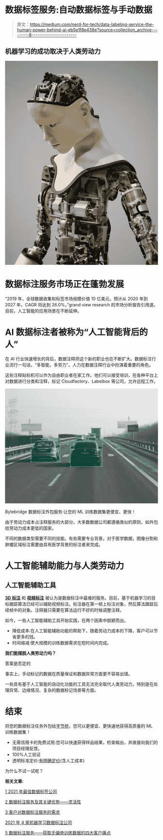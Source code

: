 # 数据标签服务:自动数据标签与手动数据

> 原文：<https://medium.com/nerd-for-tech/data-labeling-service-the-human-power-behind-ai-eb5e1f8e438e?source=collection_archive---------8----------------------->

## **机器学习的成功取决于人类劳动力**

![](img/6de7fb2a8e86e47e4e5d59a9d8127a4c.png)

# 数据标注服务市场正在蓬勃发展

“2019 年，全球数据收集和标签市场规模价值 10 亿美元，预计从 2020 年到 2027 年，CAGR 将达到 26.0%，”grand view research 的市场分析报告引用道。目前，人工智能的应用场景在不断延伸。

# AI 数据标注者被称为“人工智能背后的人”

在 AI 行业快速增长的背后，数据注释师这个新的职业也在不断扩大。数据标注行业流行一句话，“多智能，多劳力”。人力在数据注释行业中扮演着重要的角色。

这些注释贴标机可以作为自由职业者在家工作。他们可以接受培训，在各种平台上对数据进行分类和注释，标记 Cloudfactory、Labelbox 等公司，允许远程工作。

![](img/b3234bb7f2e27668691c137f570e4ac7.png)

Bytebridge 数据标注外包服务:让您的 ML 训练数据集更便宜、更快！

由于劳动力成本占注释服务的大部分，大多数数据公司都遵循类似的原则，如外包给劳动力成本更低的国家。

不同的数据类型需要不同的技能。有些需要专业背景。对于医学数据，图像分割和肿瘤区域标注需要由具有医学背景的标注者来完成。

# 人工智能辅助能力与人类劳动力

## **人工智能辅助工具**

[**3D 标注**](https://tinyurl.com/22r55pdz) 和 [**视频标注**](https://tinyurl.com/22r55pdz) 被认为是数据标注中最难的服务。目前，基于机器学习的目标跟踪算法已经可以辅助视频标注。标注器在第一帧上标注对象，然后算法跟踪后续帧中的对象。注释器只需要在算法运行不好的时候调整注释。

如今，一些人工智能辅助工具开始实践，在两个因素中脱颖而出。

*   降低成本:在人工智能辅助功能的帮助下，随着劳动力成本的下降，客户可以节省更多的钱。
*   时间缩减:使大规模的训练数据需求在短时间内完成。

**我们能摆脱人类劳动力吗？**

答案是否定的

事实上，手动标记的数据在质量保证和数据异常方面更不容易出错。

一些具有基于人工智能的自动化功能的工具无法完全取代人类劳动力，特别是在处理异常、边缘情况、复杂的数据标记场景等方面。

# 结束

将您的数据标注任务外包给[字节桥](https://tinyurl.com/22r55pdz)，您可以更便宜、更快速地获得高质量的 ML 训练数据集！

*   无需信用卡的免费试用:您可以快速获得样品结果，检查输出，并直接向我们的项目经理反馈。
*   100%人工验证
*   透明标准定价:[有明确定价](https://www.bytebridge.io/#/?module=price)(含人工成本)

为什么不试一试呢？

**相关文章:**

[1 2021 年最佳数据标签公司](https://tinyurl.com/3runtux4)

[2 数据标注服务及其关键优势——灵活性](http://tinyurl.com/tys3gcfd)

[3 客户对数据标注服务的需求](https://tinyurl.com/hlyth6gh)

[2021 年 4 家机器学习数据标注公司](https://tinyurl.com/26ch6xfw)

[5 数据标注服务——获取无偏倚训练数据的四大客户痛点](https://tinyurl.com/yxd5apwe)